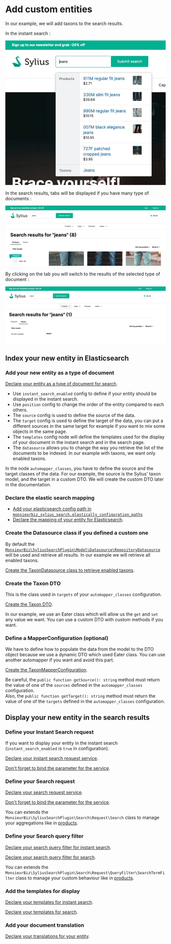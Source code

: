 # Add custom entities

In our example, we will add taxons to the search results.

In the instant search :

![Taxons displayed in the instant search results](img/taxon-instant.jpg)

In the search results, tabs will be displayed if you have many type of documents :

![Tabs displayed in the search results](img/taxon-search.jpg)

By clicking on the tab you will switch to the results of the selected type of document :

![Taxons displayed in the search results](img/taxon-search-2.jpg)

## Index your new entity in Elasticsearch

### Add your new entity as a type of document

[Declare your entity as a type of document for search](../dist/src/Resources/config/search/taxons.yaml).

- Use `instant_search_enabled` config to define if your entity should be displayed in the instant search.
- Use `position` config to change the order of the entity compared to each others.
- The `source` config is used to define the source of the data.
- The `target` config is used to define the target of the data, you can put a different sources in the same target for example if you want to mix some objects in the same page.
- The `templates` config node will define the templates used for the display of your document in the instant search and in the search page.
- The `datasource` allows you to change the way you retrieve the list of the documents to be indexed. In our example with taxons, we want only enabled taxons.

In the node `automapper_classes`, you have to define the source and the target classes of the data.
For our example, the source is the Sylius' taxon model, and the target in a custom DTO.
We will create the custom DTO later in the documentation.

### Declare the elastic search mapping

- [Add your elasticsearch config path in `monsieurbiz_sylius_search.elastically_configuration_paths`](../dist/config/packages/monsieurbiz_sylius_search_plugin.yaml#L9)
- [Declare the mapping of your entity for Elasticsearch](../dist/src/Resources/config/elasticsearch/app_taxon_mapping.yaml).

### Create the Datasource class if you defined a custom one

By default the [`MonsieurBiz\SyliusSearchPlugin\Model\Datasource\RepositoryDatasource`](/src/Model/Datasource/RepositoryDatasource.php) will be used and retrieve all results.
In our example we will retrieve all enabled taxons.  

[Create the TaxonDatasource class to retrieve enabled taxons](../dist/src/Search/Model/Datasource/TaxonDatasource.php).

### Create the Taxon DTO

This is the class used in `targets` of your `automapper_classes` configuration.

[Create the Taxon DTO](../dist/src/Search/Model/Taxon/TaxonDTO.php).

In our example, we use an Eater class which will allow us the `get` and `set` any value we want.
You can use a custom DTO with custom methods if you want.   

### Define a MapperConfiguration (optional)

We have to define how to populate the data from the model to the DTO object because we use a dynamic DTO which used Eater class.
You can use another automapper if you want and avoid this part.

[Create the TaxonMapperConfiguration](../dist/src/Search/Automapper/TaxonMapperConfiguration.php).

Be careful, the `public function getSource(): string` method must return the value of one of the `sources` defined in the `automapper_classes` configuration.  
Also, the `public function getTarget(): string` method must return the value of one of the `targets` defined in the `automapper_classes` configuration.

## Display your new entity in the search results

### Define your Instant Search request

If you want to display your entity in the instant search (`instant_search_enabled` is `true` in configuration).

[Declare your instant search request service](../dist/src/Resources/config/services.yaml#L60).

[Don't forget to bind the parameter for the service](../dist/src/Resources/config/services.yaml#L6).

### Define your Search request

[Declare your search request service](../dist/src/Resources/config/services.yaml#L67).

[Don't forget to bind the parameter for the service](../dist/src/Resources/config/services.yaml#L6).

You can extends the `MonsieurBiz\SyliusSearchPlugin\Search\Request\Search` class to manage your aggregations like in [products](../src/Search/Request/ProductRequest/Search.php).

### Define your Search query filter

[Declare your search query filter for instant search](../dist/src/Resources/config/services.yaml#L77).

[Declare your search query filter for search](../dist/src/Resources/config/services.yaml#L87).

You can extends the `MonsieurBiz\SyliusSearchPlugin\Search\Request\QueryFilter\SearchTermFilter` class to manage your custom behaviour like in [products](../src/Search/Request/QueryFilter/Product/SearchTermFilter.php).

### Add the templates for display

[Declare your templates for instant search](../dist/templates/bundles/MonsieurBizSyliusSearchPlugin/Instant/Taxon/_box.html.twig).

[Declare your templates for search](../dist/templates/bundles/MonsieurBizSyliusSearchPlugin/Search/Taxon/_box.html.twig).

### Add your document translation

[Declare your translations for your entity](../dist/translations/messages.en.yaml#L5).
